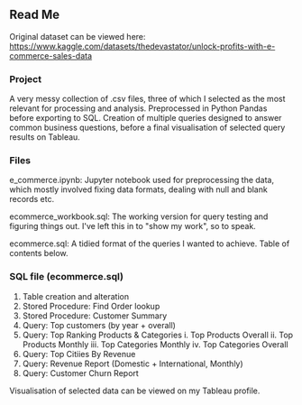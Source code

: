 ## Read Me

Original dataset can be viewed here: https://www.kaggle.com/datasets/thedevastator/unlock-profits-with-e-commerce-sales-data

### Project

A very messy collection of .csv files, three of which I selected as the most relevant for processing and analysis. Preprocessed in Python Pandas before exporting to SQL. Creation of multiple queries designed to answer common business questions, before a final visualisation of selected query results on Tableau.

### Files

e_commerce.ipynb: Jupyter notebook used for preprocessing the data, which mostly involved fixing data formats, dealing with null and blank records etc.

ecommerce_workbook.sql: The working version for query testing and figuring things out. I've left this in to "show my work", so to speak.

ecommerce.sql: A tidied format of the queries I wanted to achieve. Table of contents below.

### SQL file (ecommerce.sql)

1. Table creation and alteration
2. Stored Procedure: Find Order lookup
3. Stored Procedure: Customer Summary
4. Query: Top customers (by year + overall)
5. Query: Top Ranking Products & Categories
   i. Top Products Overall
   ii. Top Products Monthly
   iii. Top Categories Monthly
   iv. Top Categories Overall
6. Query: Top Citiies By Revenue
7. Query: Revenue Report (Domestic + International, Monthly)
8. Query: Customer Churn Report

Visualisation of selected data can be viewed on my Tableau profile.
